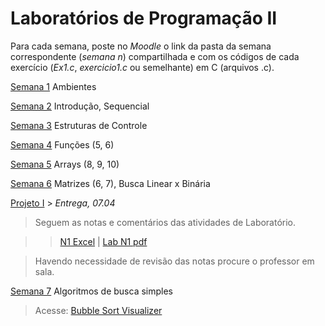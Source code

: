# Laboratórios de Programação II

Para cada semana, poste no *Moodle* o link da pasta da semana correspondente (*semana n*) compartilhada e com os códigos de cada exercício (*Ex1.c*, *exercicio1.c* ou semelhante) em C (arquivos .c).

[Semana 1](https://github.com/Rogerio-mack/LP2_2024S1/blob/main/Semana1/ap2-semana1-lab.pdf) Ambientes

[Semana 2](https://github.com/Rogerio-mack/LP2_2024S1/blob/main/Semana2/ap2-semana2-lab.pdf) Introdução, Sequencial

[Semana 3](https://github.com/Rogerio-mack/LP2_2024S1/blob/main/Semana3/ap2-semana3-lab.pdf) Estruturas de Controle

[Semana 4](https://github.com/Rogerio-mack/LP2_2024S1/blob/main/Semana4/ap2-semana4-lab.pdf) Funções (5, 6)

[Semana 5](https://github.com/Rogerio-mack/LP2_2024S1/blob/main/Semana5/ap2-semana5-lab.pdf) Arrays (8, 9, 10)

[Semana 6](https://github.com/Rogerio-mack/LP2_2024S1/blob/main/Semana6/ap2-semana6-matrizes.pdf) Matrizes (6, 7), Busca Linear x Binária

[Projeto I](https://github.com/Rogerio-mack/LP2_2024S1/blob/main/AP2_PROJETO1.pdf) > *Entrega, 07.04*

> Seguem as notas e comentários das atividades de Laboratório.
 
>> [N1 Excel](https://github.com/Rogerio-mack/LP2_2024S1/raw/main/02N11%20Notas_N1.xlsx) | [Lab N1 pdf](https://github.com/Rogerio-mack/LP2_2024S1/raw/main/02N11%20Notas_N1b.pdf)

> Havendo necessidade de revisão das notas procure o professor em sala.

[Semana 7](https://github.com/Rogerio-mack/LP2_2024S1/blob/main/Semana7/ap2-semana12-lab.pdf) Algoritmos de busca simples

> Acesse: [Bubble Sort Visualizer](https://www.hackerearth.com/practice/algorithms/sorting/bubble-sort/visualize/)
